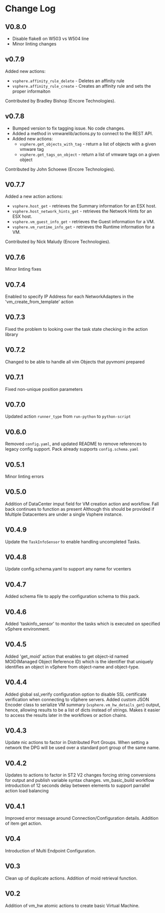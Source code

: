 # Change Log
## V0.8.0

- Disable flake8 on W503 vs W504 line
- Minor linting changes

## v0.7.9

Added new actions:
* `vsphere.affinity_rule_delete` - Deletes an affinity rule
* `vsphere.affinity_rule_create` - Creates an affinity rule and sets the proper informaiton

Contributed by Bradley Bishop (Encore Technologies).

## v0.7.8

* Bumped version to fix tagging issue. No code changes. 
* Added a method in vmwarelib/actions.py to connect to the REST API.
* Added new actions:
  * `vsphere.get_objects_with_tag` - return a list of objects with a given vmware tag
  * `vsphere.get_tags_on_object` - return a list of vmware tags on a given object

Contributed by John Schoewe (Encore Technologies).

## V0.7.7

Added a new action actions:
* `vsphere.host_get` - retrieves the Summary information for an ESX host.
* `vsphere.host_network_hints_get` - retrieves the Network Hints for an ESX host.
* `vsphere.vm_guest_info_get` - retrieves the Guest information for a VM.
* `vsphere.vm_runtime_info_get` - retrieves the Runtime information for a VM.

Contributed by Nick Maludy (Encore Technologies).

## V0.7.6

Minor linting fixes

## V0.7.4

Enabled to specify IP Address for each NetworkAdapters in the 'vm_create_from_template' action

## V0.7.3

Fixed the problem to looking over the task state checking in the action library

## V0.7.2

Changed to be able to handle all vim Objects that pyvmomi prepared

## V0.7.1

Fixed non-unique position parameters

## V0.7.0

Updated action `runner_type` from `run-python` to `python-script`

## V0.6.0

Removed `config.yaml`, and updated README to remove references to legacy config support. Pack already supports `config.schema.yaml`

## V0.5.1

Minor linting errors

## V0.5.0

Addition of DataCenter imput field for VM creation action and workflow. Fall back continues to function as present Although this should be provided if Multiple Datacenters are under a single Vsphere instance.

## V0.4.9

Update the `TaskInfoSensor` to enable handling uncompleted Tasks.

## V0.4.8

Update config.schema.yaml to support any name for vcenters

## V0.4.7

Added schema file to apply the configuration schema to this pack.

## V0.4.6

Added 'taskinfo_sensor' to monitor the tasks which is executed on specified vSphere environment.

## V0.4.5

Added 'get_moid' action that enables to get object-id named MOID(Managed Object Reference ID) which is the identifier that uniquely identifies an object in vSphere from object-name and object-type.

## V0.4.4

Added global ssl_verify configuration option to disable SSL certificate verification when connecting to vSphere servers.
Added custom JSON Encoder class to serialize VM summary (`vsphere.vm_hw_details_get`) output, hence, allowing results to be a list of dicts instead of strings. Makes it easier to access the results later in the workflows or action chains.

## V0.4.3

Update nic actions to factor in Distributed Port Groups. When setting a network the DPG will be used over a standard port group of the same name.

## V0.4.2

Updates to actions to factor in ST2 V2 changes forcing string conversions for output and publish variable syntax changes.
vm_basic_build workflow introduction of 12 seconds delay between elements to support parrallel action load balancing

## V0.4.1

Improved error message around Connection/Configuration details. Addition of item get action.

## V0.4

Introduction of Multi Endpoint Configuration.

## V0.3

Clean up of duplicate actions. Addition of moid retrieval function.

## V0.2
  
Addition of vm_hw atomic actions to create basic Virtual Machine.

